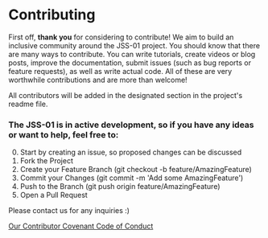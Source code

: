 # Contributing

First off, **thank you** for considering to contribute! We aim to build an
inclusive community around the JSS-01 project. You should know that there
are many ways to contribute. You can write tutorials, create videos or blog posts,
improve the documentation, submit issues (such as bug reports or feature requests), as well as write actual code. All of these are very worthwhile contributions and are more than welcome!

All contributors will be added in the designated section in the project's readme file.

### The JSS-01 is in active development, so if you have any ideas or want to help, feel free to:

0. Start by creating an issue, so proposed changes can be discussed
1. Fork the Project
2. Create your Feature Branch (git checkout -b feature/AmazingFeature)
3. Commit your Changes (git commit -m 'Add some AmazingFeature')
4. Push to the Branch (git push origin feature/AmazingFeature)
5. Open a Pull Request

Please contact us for any inquiries :)

[Our Contributor Covenant Code of Conduct](https://github.com/michaelkolesidis/javascript-software-synthesizer/blob/main/CODE_OF_CONDUCT.md)
